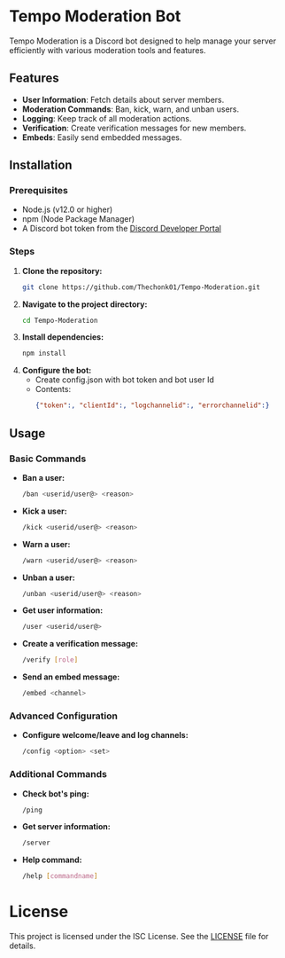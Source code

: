 # Tempo Moderation Bot

Tempo Moderation is a Discord bot designed to help manage your server efficiently with various moderation tools and features.

## Features

- **User Information**: Fetch details about server members.
- **Moderation Commands**: Ban, kick, warn, and unban users.
- **Logging**: Keep track of all moderation actions.
- **Verification**: Create verification messages for new members.
- **Embeds**: Easily send embedded messages.

## Installation

### Prerequisites

- Node.js (v12.0 or higher)
- npm (Node Package Manager)
- A Discord bot token from the [Discord Developer Portal](https://discord.com/developers/applications)

### Steps

1. **Clone the repository:**
   ```bash
   git clone https://github.com/Thechonk01/Tempo-Moderation.git

2. **Navigate to the project directory:**
   ```bash
   cd Tempo-Moderation

3. **Install dependencies:**
   ```bash
   npm install

4. **Configure the bot:**
   - Create config.json with bot token and bot user Id
   - Contents:
     ```json
     {"token":, "clientId":, "logchannelid":, "errorchannelid":}

## Usage

### Basic Commands

- **Ban a user:**
  ```bash
  /ban <userid/user@> <reason>
- **Kick a user:**
  ```bash
  /kick <userid/user@> <reason>
- **Warn a user:**
  ```bash
  /warn <userid/user@> <reason>
- **Unban a user:**
  ```bash
  /unban <userid/user@> <reason>
- **Get user information:**
  ```bash
  /user <userid/user@>
- **Create a verification message:**
  ```bash
  /verify [role]
- **Send an embed message:**
  ```bash
  /embed <channel>

### Advanced Configuration

- **Configure welcome/leave and log channels:**
  ```bash
  /config <option> <set>

### Additional Commands

- **Check bot's ping:**
  ```bash
  /ping
- **Get server information:**
  ```bash
  /server
- **Help command:**
  ```bash
  /help [commandname]


# License
This project is licensed under the ISC License. See the [LICENSE](https://github.com/Thechonk01/Tempo-Moderation/blob/master/LICENSE) file for details.
